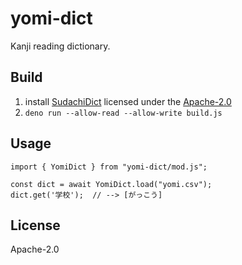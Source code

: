 # yomi-dict

Kanji reading dictionary.

## Build

1. install [SudachiDict](https://github.com/WorksApplications/SudachiDict)
   licensed under the [Apache-2.0](http://www.apache.org/licenses/LICENSE-2.0)
2. `deno run --allow-read --allow-write build.js`

## Usage

```
import { YomiDict } from "yomi-dict/mod.js";

const dict = await YomiDict.load("yomi.csv");
dict.get('学校');  // --> [がっこう]
```

## License

Apache-2.0

